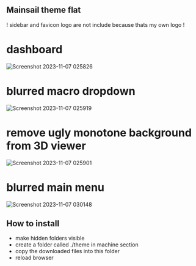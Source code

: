 ## Mainsail theme flat

! sidebar and favicon logo are not include because thats my own logo !

# dashboard
![Screenshot 2023-11-07 025826](https://github.com/bumbeng/mainsail_theme_flat/assets/111509593/2bd1387f-cf96-4071-b8ef-35dbc30f0903)

# blurred macro dropdown
![Screenshot 2023-11-07 025919](https://github.com/bumbeng/mainsail_theme_flat/assets/111509593/a98fe55d-015a-463a-a883-68b2570c5683)

# remove ugly monotone background from 3D viewer
![Screenshot 2023-11-07 025901](https://github.com/bumbeng/mainsail_theme_flat/assets/111509593/0d5f466e-f85e-4cc0-9280-fff1445b2d25)

# blurred main menu
![Screenshot 2023-11-07 030148](https://github.com/bumbeng/mainsail_theme_flat/assets/111509593/1a41d185-370f-45f3-afe5-b1bfdb88a081)

## How to install
- make hidden folders visible
- create a folder called ./theme in machine section
- copy the downloaded files into this folder
- reload browser
